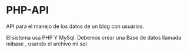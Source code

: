 # PHP-API
API para el manejo de los datos de un blog  con usuarios.

El sistema usa PHP Y MySql. Debemos crear una Base de datos llamada mibase , usando el archivo mi.sql
